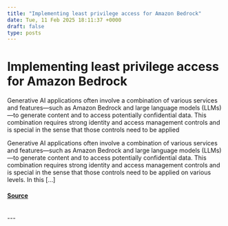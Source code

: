 ```yaml
---
title: "Implementing least privilege access for Amazon Bedrock"
date: Tue, 11 Feb 2025 18:11:37 +0000
draft: false
type: posts
---
```

# Implementing least privilege access for Amazon Bedrock





Generative AI applications often involve a combination of various services and features—such as Amazon Bedrock and large language models (LLMs)—to generate content and to access potentially confidential data. This combination requires strong identity and access management controls and is special in the sense that those controls need to be applied

Generative AI applications often involve a combination of various services and features—such as Amazon Bedrock and large language models (LLMs)—to generate content and to access potentially confidential data. This combination requires strong identity and access management controls and is special in the sense that those controls need to be applied on various levels. In this \[…\]

#### [Source](https://aws.amazon.com/blogs/security/implementing-least-privilege-access-for-amazon-bedrock/)

<br/>
---

